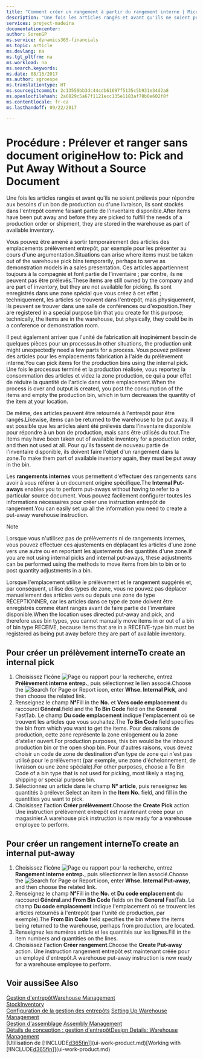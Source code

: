 ```yaml
---
title: "Comment créer un rangement à partir du rangement interne | Microsoft Docs"
description: "Une fois les articles rangés et avant qu'ils ne soient prélevés pour répondre aux besoins d'un bon de production ou d'une livraison, ils sont stockés dans l'entrepôt comme faisant partie de l'inventaire disponible."
services: project-madeira
documentationcenter: 
author: SorenGP
ms.service: dynamics365-financials
ms.topic: article
ms.devlang: na
ms.tgt_pltfrm: na
ms.workload: na
ms.search.keywords: 
ms.date: 08/16/2017
ms.author: sgroespe
ms.translationtype: HT
ms.sourcegitcommit: 2c13559bb3dc44cdb61697f5135c5b931e34d2a8
ms.openlocfilehash: 2a6829c5a67f1121ecc135e1183af78b0e602f8f
ms.contentlocale: fr-ca
ms.lasthandoff: 09/22/2017

---
```

# <a name="how-to-pick-and-put-away-without-a-source-document"></a><span data-ttu-id="060dd-103">Procédure : Prélever et ranger sans document origine</span><span class="sxs-lookup"><span data-stu-id="060dd-103">How to: Pick and Put Away Without a Source Document</span></span>
<span data-ttu-id="060dd-104">Une fois les articles rangés et avant qu'ils ne soient prélevés pour répondre aux besoins d'un bon de production ou d'une livraison, ils sont stockés dans l'entrepôt comme faisant partie de l'inventaire disponible.</span><span class="sxs-lookup"><span data-stu-id="060dd-104">After items have been put away and before they are picked to fulfill the needs of a production order or shipment, they are stored in the warehouse as part of available inventory.</span></span>  

<span data-ttu-id="060dd-105">Vous pouvez être amené à sortir temporairement des articles des emplacements prélèvement entrepôt, par exemple pour les présenter au cours d'une argumentation.</span><span class="sxs-lookup"><span data-stu-id="060dd-105">Situations can arise where items must be taken out of the warehouse pick bins temporarily, perhaps to serve as demonstration models in a sales presentation.</span></span> <span data-ttu-id="060dd-106">Ces articles appartiennent toujours à la compagnie et font partie de l'inventaire ; par contre, ils ne peuvent pas être prélevés.</span><span class="sxs-lookup"><span data-stu-id="060dd-106">These items are still owned by the company and are part of inventory, but they are not available for picking.</span></span> <span data-ttu-id="060dd-107">Ils sont enregistrés dans une zone spécial que vous créez à cet effet ; techniquement, les articles se trouvent dans l'entrepôt, mais physiquement, ils peuvent se trouver dans une salle de conférences ou d'exposition.</span><span class="sxs-lookup"><span data-stu-id="060dd-107">They are registered in a special purpose bin that you create for this purpose; technically, the items are in the warehouse, but physically, they could be in a conference or demonstration room.</span></span>  

<span data-ttu-id="060dd-108">Il peut également arriver que l'unité de fabrication ait inopinément besoin de quelques pièces pour un processus.</span><span class="sxs-lookup"><span data-stu-id="060dd-108">In other situations, the production unit might unexpectedly need a few parts for a process.</span></span> <span data-ttu-id="060dd-109">Vous pouvez prélever des articles pour les emplacements fabrication à l'aide du prélèvement interne.</span><span class="sxs-lookup"><span data-stu-id="060dd-109">You can pick items for the production bins using the internal pick.</span></span> <span data-ttu-id="060dd-110">Une fois le processus terminé et la production réalisée, vous reportez la consommation des articles et videz la zone production, ce qui a pour effet de réduire la quantité de l'article dans votre emplacement.</span><span class="sxs-lookup"><span data-stu-id="060dd-110">When the process is over and output is created, you post the consumption of the items and empty the production bin, which in turn decreases the quantity of the item at your location.</span></span>  

<span data-ttu-id="060dd-111">De même, des articles peuvent être retournés à l'entrepôt pour être rangés.</span><span class="sxs-lookup"><span data-stu-id="060dd-111">Likewise, items can be returned to the warehouse to be put away.</span></span> <span data-ttu-id="060dd-112">Il est possible que les articles aient été prélevés dans l'inventaire disponible pour répondre à un bon de production, mais sans être utilisés du tout.</span><span class="sxs-lookup"><span data-stu-id="060dd-112">The items may have been taken out of available inventory for a production order, and then not used at all.</span></span> <span data-ttu-id="060dd-113">Pour qu'ils fassent de nouveau partie de l'inventaire disponible, ils doivent faire l'objet d'un rangement dans la zone.</span><span class="sxs-lookup"><span data-stu-id="060dd-113">To make them part of available inventory again, they must be put away in the bin.</span></span>  

<span data-ttu-id="060dd-114">Les **rangements internes** vous permettent d'effectuer des rangements sans avoir à vous référer à un document origine spécifique.</span><span class="sxs-lookup"><span data-stu-id="060dd-114">The **Internal Put-aways** enables you to perform put-aways without having to refer to a particular source document.</span></span> <span data-ttu-id="060dd-115">Vous pouvez facilement configurer toutes les informations nécessaires pour créer une instruction entrepôt de rangement.</span><span class="sxs-lookup"><span data-stu-id="060dd-115">You can easily set up all the information you need to create a put-away warehouse instruction.</span></span>  

> [!NOTE]  
>  <span data-ttu-id="060dd-116">Lorsque vous n'utilisez pas de prélèvements ni de rangements internes, vous pouvez effectuer ces ajustements en déplaçant les articles d'une zone vers une autre ou en reportant les ajustements des quantités d'une zone.</span><span class="sxs-lookup"><span data-stu-id="060dd-116">If you are not using internal picks and internal put-aways, these adjustments can be performed using the methods to move items from bin to bin or to post quantity adjustments in a bin.</span></span>  
>   
>  <span data-ttu-id="060dd-117">Lorsque l'emplacement utilise le prélèvement et le rangement suggérés et, par conséquent, utilise des types de zone, vous ne pouvez pas déplacer manuellement des articles vers ou depuis une zone de type RÉCEPTIONNER, car les articles dans ce type de zone doivent être enregistrés comme étant rangés avant de faire partie de l'inventaire disponible.</span><span class="sxs-lookup"><span data-stu-id="060dd-117">When the location uses directed put-away and pick, and therefore uses bin types, you cannot manually move items in or out of a bin of bin type RECEIVE, because items that are in a RECEIVE-type bin must be registered as being put away before they are part of available inventory.</span></span>  

## <a name="to-create-an-internal-pick"></a><span data-ttu-id="060dd-118">Pour créer un prélèvement interne</span><span class="sxs-lookup"><span data-stu-id="060dd-118">To create an internal pick</span></span>  
1.  <span data-ttu-id="060dd-119">Choisissez l'icône ![Page ou rapport pour la recherche](media/ui-search/search_small.png "icône Page ou rapport pour la recherche"), entrez **Prélèvement interne entrep.**, puis sélectionnez le lien associé.</span><span class="sxs-lookup"><span data-stu-id="060dd-119">Choose the ![Search for Page or Report](media/ui-search/search_small.png "Search for Page or Report icon") icon, enter **Whse. Internal Pick**, and then choose the related link.</span></span>  
2.  <span data-ttu-id="060dd-120">Renseignez le champ **N°**</span><span class="sxs-lookup"><span data-stu-id="060dd-120">Fill in the **No.**</span></span> <span data-ttu-id="060dd-121">et **Vers code emplacement** du raccourci **Général**.</span><span class="sxs-lookup"><span data-stu-id="060dd-121">field and the **To Bin Code** field on the **General** FastTab.</span></span> <span data-ttu-id="060dd-122">Le champ **Du code emplacement** indique l'emplacement où se trouvent les articles que vous souhaitez.</span><span class="sxs-lookup"><span data-stu-id="060dd-122">The **To Bin Code** field specifies the bin from which you want to get the items.</span></span> <span data-ttu-id="060dd-123">Pour des raisons de production, cette zone représente la zone enlogement ou la zone d'atelier ouvert.</span><span class="sxs-lookup"><span data-stu-id="060dd-123">For production purposes, this bin would be the inbound production bin or the open shop bin.</span></span> <span data-ttu-id="060dd-124">Pour d'autres raisons, vous devez choisir un code de zone de destination d'un type de zone qui n'est pas utilisé pour le prélèvement (par exemple, une zone d'échelonnement, de livraison ou une zone spéciale).</span><span class="sxs-lookup"><span data-stu-id="060dd-124">For other purposes, choose a To Bin Code of a bin type that is not used for picking, most likely a staging, shipping or special purpose bin.</span></span>  
3.  <span data-ttu-id="060dd-125">Sélectionnez un article dans le champ **N° article**, puis renseignez les quantités à prélever.</span><span class="sxs-lookup"><span data-stu-id="060dd-125">Select an item in the **Item No.** field, and fill in the quantities you want to pick.</span></span>  
4. <span data-ttu-id="060dd-126">Choisissez l'action **Créer prélèvement**.</span><span class="sxs-lookup"><span data-stu-id="060dd-126">Choose the **Create Pick** action.</span></span> <span data-ttu-id="060dd-127">Une instruction prélèvement entrepôt est maintenant créée pour un magasinier.</span><span class="sxs-lookup"><span data-stu-id="060dd-127">A warehouse pick instruction is now ready for a warehouse employee to perform.</span></span>  

## <a name="to-create-an-internal-put-away"></a><span data-ttu-id="060dd-128">Pour créer un rangement interne</span><span class="sxs-lookup"><span data-stu-id="060dd-128">To create an internal put-away</span></span>  
1.  <span data-ttu-id="060dd-129">Choisissez l'icône ![Page ou rapport pour la recherche](media/ui-search/search_small.png "icône Page ou rapport pour la recherche"), entrez **Rangement interne entrep.**, puis sélectionnez le lien associé.</span><span class="sxs-lookup"><span data-stu-id="060dd-129">Choose the ![Search for Page or Report](media/ui-search/search_small.png "Search for Page or Report icon") icon, enter **Whse. Internal Put-away**, and then choose the related link.</span></span>  
2.  <span data-ttu-id="060dd-130">Renseignez le champ **N°**</span><span class="sxs-lookup"><span data-stu-id="060dd-130">Fill in the **No.**</span></span> <span data-ttu-id="060dd-131">et **Du code emplacement** du raccourci **Général**.</span><span class="sxs-lookup"><span data-stu-id="060dd-131">and **From Bin Code** fields on the **General** FastTab.</span></span> <span data-ttu-id="060dd-132">Le champ **Du code emplacement** indique l'emplacement où se trouvent les articles retournés à l'entrepôt (par l'unité de production, par exemple).</span><span class="sxs-lookup"><span data-stu-id="060dd-132">The **From Bin Code** field specifies the bin where the items being returned to the warehouse, perhaps from production, are located.</span></span>  
3.  <span data-ttu-id="060dd-133">Renseignez les numéros article et les quantités sur les lignes.</span><span class="sxs-lookup"><span data-stu-id="060dd-133">Fill in the item numbers and quantities on the lines.</span></span>  
4.  <span data-ttu-id="060dd-134">Choisissez l'action **Créer rangement**.</span><span class="sxs-lookup"><span data-stu-id="060dd-134">Choose the **Create Put-away** action.</span></span> <span data-ttu-id="060dd-135">Une instruction rangement entrepôt est maintenant créée pour un employé d'entrepôt.</span><span class="sxs-lookup"><span data-stu-id="060dd-135">A warehouse put-away instruction is now ready for a warehouse employee to perform.</span></span>  

## <a name="see-also"></a><span data-ttu-id="060dd-136">Voir aussi</span><span class="sxs-lookup"><span data-stu-id="060dd-136">See Also</span></span>  
[<span data-ttu-id="060dd-137">Gestion d'entrepôt</span><span class="sxs-lookup"><span data-stu-id="060dd-137">Warehouse Management</span></span>](warehouse-manage-warehouse.md)  
[<span data-ttu-id="060dd-138">Stock</span><span class="sxs-lookup"><span data-stu-id="060dd-138">Inventory</span></span>](inventory-manage-inventory.md)  
<span data-ttu-id="060dd-139">[Configuration de la gestion des entrepôts](warehouse-setup-warehouse.md)   </span><span class="sxs-lookup"><span data-stu-id="060dd-139">[Setting Up Warehouse Management](warehouse-setup-warehouse.md)   </span></span>  
<span data-ttu-id="060dd-140">[Gestion d'assemblage](assembly-assemble-items.md)  </span><span class="sxs-lookup"><span data-stu-id="060dd-140">[Assembly Management](assembly-assemble-items.md)  </span></span>  
[<span data-ttu-id="060dd-141">Détails de conception : gestion d'entrepôt</span><span class="sxs-lookup"><span data-stu-id="060dd-141">Design Details: Warehouse Management</span></span>](design-details-warehouse-management.md)  
<span data-ttu-id="060dd-142">[Utilisation de [!INCLUDE[d365fin](includes/d365fin_md.md)]](ui-work-product.md)</span><span class="sxs-lookup"><span data-stu-id="060dd-142">[Working with [!INCLUDE[d365fin](includes/d365fin_md.md)]](ui-work-product.md)</span></span>

